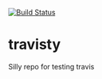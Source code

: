 [![Build Status](https://travis-ci.org/martinghunt/travisty.svg?branch=master)](https://travis-ci.org/martinghunt/travisty)

# travisty
Silly repo for testing travis
